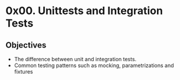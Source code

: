 # 0x00. Unittests and Integration Tests


## Objectives
* The difference between unit and integration tests.
* Common testing patterns such as mocking, parametrizations and fixtures
  